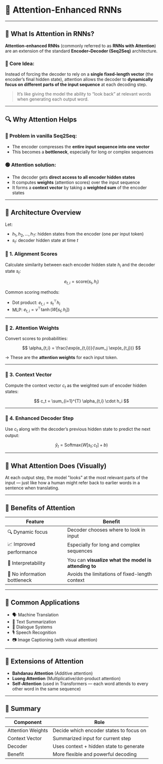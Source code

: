 # 🎯 **Attention-Enhanced RNNs**

---

## 📘 **What Is Attention in RNNs?**

**Attention-enhanced RNNs** (commonly referred to as **RNNs with Attention**) are an extension of the standard **Encoder–Decoder (Seq2Seq)** architecture.

### 🧠 Core Idea:

Instead of forcing the decoder to rely on a **single fixed-length vector** (the encoder’s final hidden state), attention allows the decoder to **dynamically focus on different parts of the input sequence** at each decoding step.

> It’s like giving the model the ability to “look back” at relevant words when generating each output word.

---

## 🔍 **Why Attention Helps**

### 🔴 Problem in vanilla Seq2Seq:

* The encoder compresses the **entire input sequence into one vector**
* This becomes a **bottleneck**, especially for long or complex sequences

### 🟢 Attention solution:

* The decoder gets **direct access to all encoder hidden states**
* It computes **weights** (attention scores) over the input sequence
* It forms a **context vector** by taking a **weighted sum** of the encoder states

---

## 🧱 **Architecture Overview**

Let:

* $h_1, h_2, ..., h_T$: hidden states from the encoder (one per input token)
* $s_t$: decoder hidden state at time $t$

### 🔹 1. **Alignment Scores**

Calculate similarity between each encoder hidden state $h_i$ and the decoder state $s_t$:

$$
e_{t,i} = \text{score}(s_t, h_i)
$$

Common scoring methods:

* Dot product: $e_{t,i} = s_t^\top h_i$
* MLP: $e_{t,i} = v^\top \tanh(W[s_t; h_i])$

---

### 🔹 2. **Attention Weights**

Convert scores to probabilities:

$$
\alpha_{t,i} = \frac{\exp(e_{t,i})}{\sum_j \exp(e_{t,j})}
$$

→ These are the **attention weights** for each input token.

---

### 🔹 3. **Context Vector**

Compute the context vector $c_t$ as the weighted sum of encoder hidden states:

$$
c_t = \sum_{i=1}^{T} \alpha_{t,i} \cdot h_i
$$

---

### 🔹 4. **Enhanced Decoder Step**

Use $c_t$ along with the decoder’s previous hidden state to predict the next output:

$$
\hat{y}_t = \text{Softmax}(W[s_t; c_t] + b)
$$

---

## 🎯 **What Attention Does (Visually)**

At each output step, the model "looks" at the most relevant parts of the input — just like how a human might refer back to earlier words in a sentence when translating.

---

## 🧠 **Benefits of Attention**

| Feature                      | Benefit                                              |
| ---------------------------- | ---------------------------------------------------- |
| 🔍 Dynamic focus             | Decoder chooses where to look in input               |
| 📈 Improved performance      | Especially for long and complex sequences            |
| 🧠 Interpretability          | You can **visualize what the model is attending to** |
| 🧾 No information bottleneck | Avoids the limitations of fixed-length context       |

---

## 🧰 **Common Applications**

* 🗣️ Machine Translation
* 📄 Text Summarization
* 🤖 Dialogue Systems
* 🎙️ Speech Recognition
* 📷 Image Captioning (with visual attention)

---

## 🚀 Extensions of Attention

* **Bahdanau Attention** (Additive attention)
* **Luong Attention** (Multiplicative/dot-product attention)
* **Self-Attention** (used in Transformers — each word attends to every other word in the same sequence)

---

## 🧾 Summary

| Component         | Role                                    |
| ----------------- | --------------------------------------- |
| Attention Weights | Decide which encoder states to focus on |
| Context Vector    | Summarized input for current step       |
| Decoder           | Uses context + hidden state to generate |
| Benefit           | More flexible and powerful decoding     |
